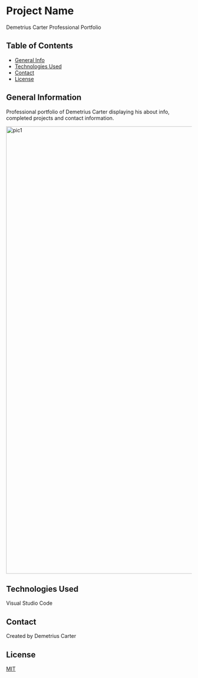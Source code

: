 # Project Name
Demetrius Carter Professional Portfolio


## Table of Contents
* [General Info](#general-information)
* [Technologies Used](#technologies-used)
* [Contact](#contact)
* [License](#license)


## General Information
Professional portfolio of Demetrius Carter displaying his about info, completed projects and contact information. 

<img width="1212" alt="pic1" src="https://user-images.githubusercontent.com/108381693/184065395-0b432758-d686-470d-a58b-3cb746a56fa4.png">





## Technologies Used
Visual Studio Code


## Contact
Created by Demetrius Carter


## License
[MIT](https://choosealicense.com/licenses/mit/)

